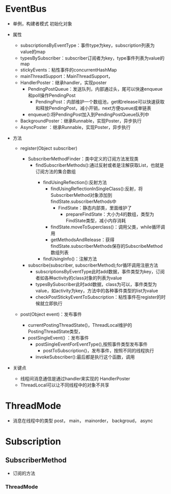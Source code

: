 # EventBus
- 单例，构建者模式 初始化对象
- 属性
    - subscriptionsByEventType：事件type为key，subscription列表为value的map
    - typesBySubscriber：subscriber订阅者为key，type事件列表为value的map
    - stickyEvents：粘性事件的concurrentHashMap
    - mainThreadSupport：MainThreadSupport，
    - HandlerPoster：继承handler，实现poster 
        - PendingPostQueue：发送队列，内部通过头，尾可以快速enqueue和poll操作PendingPost
            - PendingPost：内部维护一个数组池，get和release可以快速获取和释放PendingPost，减小开销，next方便queue成单链表
        - enqueue():将PendingPost加入到PendingPostQueue队列中    
    - BackgroundPoster：继承Runnable，实现Poster，异步执行
    - AsyncPoster ：继承Runnable，实现Poster，异步执行    
            
- 方法
    - register(Object subscriber)       
        - SubscriberMethodFinder：类中定义的订阅方法发现类
            - findSubscriberMethods():通过反射或者是注解获取List<SubscriberMethod>，也就是订阅方法的集合数组   
                - findUsingReflection():反射方法
                    - findUsingReflectionInSingleClass():反射，将SubscriberMethod对象添加到findState.subscriberMethods中
                        - FindState：静态内部类，里面维护了
                            - prepareFindState：大小为4的数组，类型为FindState类型，减小内存消耗
                    - findState.moveToSuperclass()：调用父类，while循环调用        
                    - getMethodsAndRelease：获得findState.subscriberMethods保存的SubscribeMethod数组列表        
                - findUsingInfo()：注解方法
        - subscribe(subscriber, subscriberMethod);for循环调用注册方法      
            - subscriptionsByEventType此时add数据，事件类型为key，订阅者如各种activity的class对象的列表为value
            - typesBySubscriber此时add数据，class为可以，事件类型为value，如activity为key，方法中的各种事件类型的list为value   
            - checkPostStickyEventToSubscription：粘性事件在register的时候就立即执行
            
    - post(Object event)：发布事件
        - currentPostingThreadState()，ThreadLocal维护的PostingThreadState类型，
        - postSingleEvent() ：发布事件
            - postSingleEventForEventType(),按照事件类型发布事件
                - postToSubscription()，发布事件，按照不同的线程执行
            - invokeSubscriber():最后都是执行这个函数，调用           
                    
- 关键点
    - 线程间消息通信是通过handler来实现的 HandlerPoster
    - ThreadLocal可以让不同线程中的对象不共享


# ThreadMode
- 消息在线程中的类型   post， main， mainorder， backgroud， async

# Subscription 

## SubscriberMethod 
- 订阅的方法

### ThreadMode